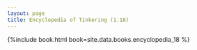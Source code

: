 ```yaml
---
layout: page
title: Encyclopedia of Tinkering (1.18)
---
```


{%include book.html book=site.data.books.encyclopedia_18 %}
